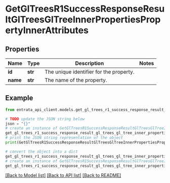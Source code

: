 # GetGlTreesR1SuccessResponseResultGlTreesGlTreeInnerPropertiesPropertyInnerAttributes


## Properties

Name | Type | Description | Notes
------------ | ------------- | ------------- | -------------
**id** | **str** | The unique identifier for the property. | 
**name** | **str** | The name of the property. | 

## Example

```python
from entrata_api_client.models.get_gl_trees_r1_success_response_result_gl_trees_gl_tree_inner_properties_property_inner_attributes import GetGlTreesR1SuccessResponseResultGlTreesGlTreeInnerPropertiesPropertyInnerAttributes

# TODO update the JSON string below
json = "{}"
# create an instance of GetGlTreesR1SuccessResponseResultGlTreesGlTreeInnerPropertiesPropertyInnerAttributes from a JSON string
get_gl_trees_r1_success_response_result_gl_trees_gl_tree_inner_properties_property_inner_attributes_instance = GetGlTreesR1SuccessResponseResultGlTreesGlTreeInnerPropertiesPropertyInnerAttributes.from_json(json)
# print the JSON string representation of the object
print(GetGlTreesR1SuccessResponseResultGlTreesGlTreeInnerPropertiesPropertyInnerAttributes.to_json())

# convert the object into a dict
get_gl_trees_r1_success_response_result_gl_trees_gl_tree_inner_properties_property_inner_attributes_dict = get_gl_trees_r1_success_response_result_gl_trees_gl_tree_inner_properties_property_inner_attributes_instance.to_dict()
# create an instance of GetGlTreesR1SuccessResponseResultGlTreesGlTreeInnerPropertiesPropertyInnerAttributes from a dict
get_gl_trees_r1_success_response_result_gl_trees_gl_tree_inner_properties_property_inner_attributes_from_dict = GetGlTreesR1SuccessResponseResultGlTreesGlTreeInnerPropertiesPropertyInnerAttributes.from_dict(get_gl_trees_r1_success_response_result_gl_trees_gl_tree_inner_properties_property_inner_attributes_dict)
```
[[Back to Model list]](../README.md#documentation-for-models) [[Back to API list]](../README.md#documentation-for-api-endpoints) [[Back to README]](../README.md)


